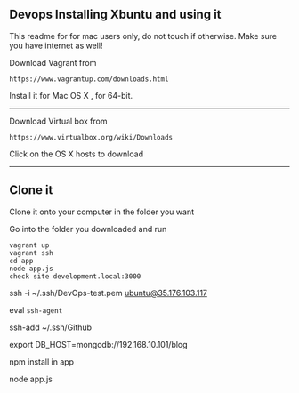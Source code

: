 ## Devops Installing Xbuntu and using it

This readme for for mac users only, do not touch if otherwise. Make sure you have internet as well!

Download Vagrant from
	
	https://www.vagrantup.com/downloads.html
	
Install it for Mac OS X	, for 64-bit.

<hr />

Download Virtual box from 

	https://www.virtualbox.org/wiki/Downloads

Click on the OS X hosts to download

<hr/>


 
## Clone it

Clone it onto your computer in the folder you want

Go into the folder you downloaded and run 

	vagrant up
	vagrant ssh
	cd app
	node app.js
	check site development.local:3000 
  



ssh -i ~/.ssh/DevOps-test.pem ubuntu@35.176.103.117

eval `ssh-agent`

ssh-add ~/.ssh/Github










export DB_HOST=mongodb://192.168.10.101/blog

npm install in app

node app.js